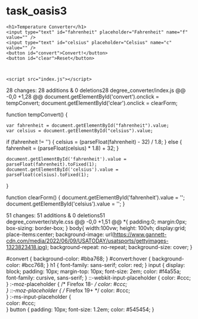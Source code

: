 # task_oasis3
<!DOCTYPE html>
<html lang="en">
<head>
    <meta charset ="UTF-8">
    <meta name="viewport" content="width=device-width,initial-scale=1.0">
    <meta http-equiv="X-UA-Compatible" content="ie-edge">
    <link rel="stylesheet" href="style.css">
    <title>Degree Converter</title>
</head>
<body>

    <h1>Temperature Converter</h1>
    <input type="text" id="fahrenheit" placeholder="Fahrenheit" name="f" value="" />
    <input type="text" id="celsius" placeholder="Celsius" name="c" value="" />
    <button id="convert">Convert!</button>
    <button id="clear">Reset</button>



    <script src="index.js"></script>
</body>
</html>
 28 changes: 28 additions & 0 deletions28  
degree_converter/index.js
@@ -0,0 +1,28 @@
document.getElementById('convert').onclick = tempConvert;
document.getElementById('clear').onclick = clearForm;

function tempConvert() {

    var fahrenheit = document.getElementById("fahrenheit").value;
    var celsius = document.getElementById("celsius").value;

  if (fahrenheit != '') {
        celsius = (parseFloat(fahrenheit) - 32) / 1.8;
    } else {
        fahrenheit = (parseFloat(celsius) * 1.8) + 32;
    }



    document.getElementById('fahrenheit').value = parseFloat(fahrenheit).toFixed(1);
    document.getElementById('celsius').value = parseFloat(celsius).toFixed(1);
}


function clearForm() {
    document.getElementById('fahrenheit').value = '';
    document.getElementById('celsius').value = '';
} 



 51 changes: 51 additions & 0 deletions51  
degree_converter/style.css
@@ -0,0 +1,51 @@
*{
    padding:0;
    margin:0px;
    box-sizing: border-box;
}
body{
    width:100vw;
    height: 100vh;
    display:grid;
    place-items:center;
    background-image: url(https://www.gannett-cdn.com/media/2022/06/09/USATODAY/usatsports/gettyimages-1323823418.jpg);
    background-repeat: no-repeat;
    background-size: cover;
}


#convert {
    background-color: #bba768;
  }
  #convert:hover {
    background-color: #bcc768;
  }
  h1 {
    font-family: sans-serif;
    color: red;
  }
  input {
    display: block;
    padding: 10px;
    margin-top: 10px;
    font-size: 2em;
    color: #f4a55a;
    font-family: cursive, sans-serif;
  }
  ::-webkit-input-placeholder {
     color: #ccc;
  }
  :-moz-placeholder { /* Firefox 18- */
     color: #ccc;  
  }
  ::-moz-placeholder {  /* Firefox 19+ */
     color: #ccc;  
  }
  :-ms-input-placeholder {  
     color: #ccc;  
  }
  button {
    padding: 10px;
    font-size: 1.2em;
    color: #545454;
  }
